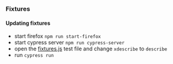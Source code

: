 ### Fixtures

#### Updating fixtures

+ start firefox `npm run start-firefox`
+ start cypress server `npm run cypress-server`
+ open the [fixtures.js](../integration/fixtures.js) test file and change `xdescribe` to `describe`
+ run `cypress run`
